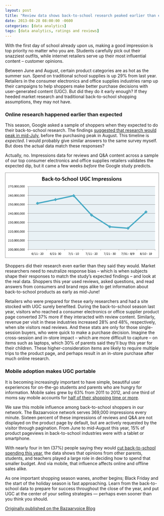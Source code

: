 ```yaml
---
layout: post
title: "Review data shows back-to-school research peaked earlier than expected"
date: 2013-08-28 08:00:00 -0600
categories: [data analytics]
tags: [data analytics, ratings and reviews]
---
```


With the first day of school already upon us, making a good impression is top priority no matter who you are. Students carefully pick out their snazziest outfits, while internet retailers serve up their most influential content – customer opinions.

Between June and August, certain product categories are as hot as the summer sun. Spend on traditional school supplies is up 29% from last year. Retailers in the consumer electronics and office supplies industries ramp up their campaigns to help shoppers make better purchase decisions with user-generated content (UGC). But did they do it early enough? If they heeded market research and traditional back-to-school shopping assumptions, they may not have.

### Online research happened earlier than expected

This season, Google asked a sample of shoppers when they expected to do their back-to-school research. The findings <a href="http://googleshopping.blogspot.com/2013/07/trending-for-back-to-school-one.html" target="_blank">suggested that research would peak in mid-July</a>, before the purchasing peak in August. This timeline is _expected_. I would probably give similar answers to the same survey myself. But does the actual data match these responses?

Actually, no. Impressions data for reviews and Q&A content across a sample of our top consumer electronics and office supplies retailers validates the expected dip, but it came a few weeks _before_ the Google study predicts.

![Impressions trended](/images/BTS1.png)

Shoppers did their research even earlier than they said they would. Market researchers need to neutralize response bias – which is when subjects shape their responses to match the study’s expected findings – and look at the real data. Shoppers this year used reviews, asked questions, and read answers from consumers and brand reps alike to get information about back-to-school products as early as mid-June!

Retailers who were prepared for these early researchers and had a site stocked with UGC surely benefited. During the back-to-school season last year, visitors who reached a consumer electronics or office supplier product page converted 37% more if they interacted with review content. Similarly, revenue per visit in these industries increased 28% and 48%, respectively, when site visitors read reviews. And these stats are only for those single-session buyers, who were quick to make a purchase decision. Imagine the cross-session and in-store impact – which are more difficult to capture – on items such as laptops, which 30% of parents said they’ll buy this year for their children. These higher-consideration items are likely to require multiple trips to the product page, and perhaps result in an in-store purchase after much online research.

### Mobile adoption makes UGC portable

It is becoming increasingly important to have simple, beautiful user experiences for on-the-go students and parents who are hungry for information. Mobile sales grew by 63% from 2011 to 2012, and one third of moms say mobile accounts for <a href="http://blog.bazaarvoice.com/2013/08/21/how-social-drives-holiday-sales-and-builds-to-a-great-2014/" target="_blank">half of their shopping time or more</a>.

We saw this mobile influence among back-to-school shoppers in our network. The Bazaarvoice network serves 369,000 impressions every minute. Sixteen percent of these impressions of reviews and Q&A are not displayed on the product page by default, but are actively requested by the visitor through pagination. From June to mid-August this year, 15% of product pageviews in back-to-school industries were with a tablet or smartphone.

With nearly four in ten (37%) people saying they would <a href="http://adage.com/article/news/july-i-back-school-ads/242979/" target="_blank">cut back-to-school spending this year</a>, the data shows that opinions from other parents, students, and teachers played a large role in deciding how to spend that smaller budget. And via mobile, that influence affects online and offline sales alike.

As one important shopping season wanes, another begins; Black Friday and the start of the holiday season is fast approaching. Learn from the back-to-school data to prepare for success throughout the close of the year, and put UGC at the center of your selling strategies — perhaps even sooner than you think you should.

<a href="http://blog.bazaarvoice.com/2013/08/28/review-data-shows-back-to-school-research-peaked-earlier-than-expected/" target="_blank" title="Bazaarvoice Blog">Originally published on the Bazaarvoice Blog</a>
